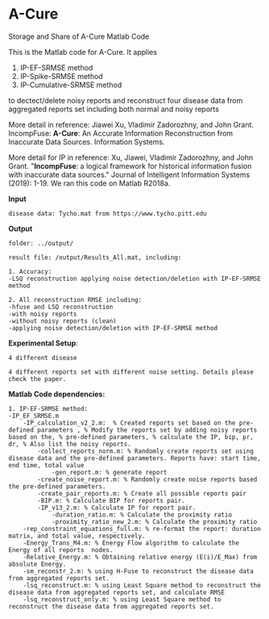 # A-Cure
Storage and Share of A-Cure Matlab Code

This is the Matlab code for A-Cure. It applies 
  1. IP-EF-SRMSE method
  2. IP-Spike-SRMSE method
  3. IP-Cumulative-SRMSE method
  
  to dectect/delete noisy reports and reconstruct four disease data from aggregated reports set including both normal and noisy reports

More detail in reference: Jiawei Xu, Vladimir Zadorozhny, and John Grant. IncompFuse: **A-Cure**: An Accurate Information Reconstruction from Inaccurate Data Sources. Information Systems.

More detail for IP in reference: Xu, Jiawei, Vladimir Zadorozhny, and John Grant. "**IncompFuse**: a logical framework for historical information fusion with inaccurate data sources." Journal of Intelligent Information Systems (2019): 1-19.
We ran this code on Matlab R2018a.

**Input**

	disease data: Tycho.mat from https://www.tycho.pitt.edu
  
**Output**
	
	folder: ../output/
  
	result file: /output/Results_All.mat, including:
  
  	1. Accuracy:
  	-LSQ reconstruction applying noise detection/deletion with IP-EF-SRMSE method
  
  	2. All reconstruction RMSE including:
  	-hfuse and LSQ reconstruction	
  	-with noisy reports
  	-without noisy reports (clean)
  	-applying noise detection/deletion with IP-EF-SRMSE method
  
**Experimental Setup**:
	
	4 different disease

	4 different reports set with different noise setting. Details please check the paper.
  
**Matlab Code dependencies:**

	1. IP-EF-SRMSE method:
	-IP_EF_SRMSE.m 
		-IP_calculation_v2_2.m:  % Created reports set based on the pre-defined parameters , % Modify the reports set by adding noisy reports based on the, % pre-defined parameters, % calculate the IP, bip, pr, dr, % Also list the noisy reports.
			-collect_reports_norm.m: % Randomly create reports set using disease data and the pre-defined parameters. Reports have: start time, end time, total value
				-gen_report.m: % generate report
			-create_noise_report.m: % Randomly create noise reports based the pre-defined parameters.
			-create_pair_reports.m: % Create all possible reports pair 
			-BIP.m: % Calculate BIP for reports pair.
			-IP_v13_2.m: % Calculate IP for report pair.
				-duration_ratio.m: % Calculate the proximity ratio
				-proximity_ratio_new_2.m: % Calculate the proximity ratio
		-rep_constraint_equations_full.m: % re-format the report: duration matrix, and total value, respectively.
		-Energy_Trans_M4.m: % Energy Flow algorithm to calculate the Energy of all reports  nodes.
		-Relative_Energy.m: % Obtaining relative energy (E(i)/E_Max) from absolute Energy.
		-sm_reconstr_2.m: % using H-Fuse to reconstruct the disease data from aggregated reports set.
		-lsq_reconstruct.m: % using Least Square method to reconstruct the disease data from aggregated reports set, and calculate RMSE
		-lsq_reconstruct_only.m: % using Least Square method to reconstruct the disease data from aggregated reports set.
